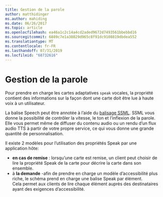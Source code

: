 ```yaml
---
title: Gestion de la parole
author: matthidinger
ms.author: mahiding
ms.date: 06/26/2017
ms.topic: article
ms.openlocfilehash: ea46a1c2c14a4cd2aded9672d7493561bbebbd16
ms.sourcegitcommit: 6889c7e1a38029d965c8f91dc9108819dbdea552
ms.translationtype: MT
ms.contentlocale: fr-FR
ms.lasthandoff: 07/31/2019
ms.locfileid: "68732616"
---
```

# <a name="handling-speech"></a>Gestion de la parole

Pour prendre en charge les cartes adaptatives `speak` vocales, la propriété contient des informations sur la façon dont une carte doit être lue à haute voix à un utilisateur.

La balise Speech peut être annotée à l’aide du [balisage SSML](https://msdn.microsoft.com/en-us/library/office/hh361578(v=office.14).aspx). SSML vous donne la possibilité de contrôler la vitesse, le ton et l’inflexion de la parole.  Elle vous permet même de diffuser du contenu audio ou un rendu d’un flux audio TTS à partir de votre propre service, ce qui vous donne une grande quantité de personnalisation.

Il existe 2 modèles pour l’utilisation des propriétés Speak par une application hôte:
* **en cas de remise** : lorsqu’une carte est remise, un client peut choisir de lire la propriété Speak de la carte pour décrire la carte dans son ensemble.
* à **la demande** -afin de prendre en charge un modèle d’accessibilité plus riche, le schéma prend en charge une balise Speak par élément.  
Cela permet aux clients de lire chaque élément auprès des destinataires ayant des exigences d’accessibilité.

